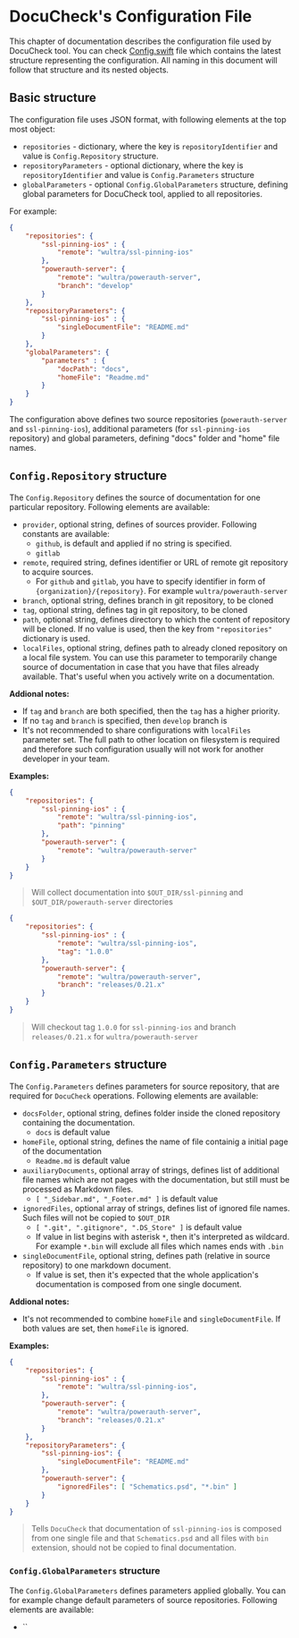 # DocuCheck's Configuration File

This chapter of documentation describes the configuration file used by DocuCheck tool. You can check [Config.swift](../Sources/DocuCheck/Config/Config.swift) file which contains the latest structure representing the configuration. All naming in this document will follow that structure and its nested objects.

## Basic structure

The configuration file uses JSON format, with following elements at the top most object:

- `repositories` - dictionary, where the key is `repositoryIdentifier` and value is `Config.Repository` structure.
- `repositoryParameters` - optional dictionary, where the key is `repositoryIdentifier` and value is `Config.Parameters` structure
- `globalParameters` - optional `Config.GlobalParameters` structure, defining global parameters for DocuCheck tool, applied to all repositories.

For example:

```json
{
    "repositories": {
        "ssl-pinning-ios" : {
            "remote": "wultra/ssl-pinning-ios"
        },
        "powerauth-server": {
            "remote": "wultra/powerauth-server",
            "branch": "develop"
        }
    },
    "repositoryParameters": {
        "ssl-pinning-ios" : {
            "singleDocumentFile": "README.md"
        }
    },
    "globalParameters": {
        "parameters" : {
            "docPath": "docs",
            "homeFile": "Readme.md"
        }
    }
}
```

The configuration above defines two source repositories (`powerauth-server` and `ssl-pinning-ios`), additional parameters (for `ssl-pinning-ios` repository) and global parameters, defining "docs" folder and "home" file names.

## `Config.Repository` structure

The `Config.Repository` defines the source of documentation for one particular repository. Following elements are available:

- `provider`, optional string, defines of sources provider. Following constants are available:
  - `github`, is default and applied if no string is specified. 
  - `gitlab`
- `remote`, required string, defines identifier or URL of remote git repository to acquire sources.
  - For `github` and `gitlab`, you have to specify identifier in form of `{organization}/{repository}`. For example `wultra/powerauth-server`
- `branch`, optional string, defines branch in git repository, to be cloned
- `tag`, optional string, defines tag in git repository, to be cloned
- `path`, optional string, defines directory to which the content of repository will be cloned. If no value is used, then the key from `"repositories"` dictionary is used. 
- `localFiles`, optional string, defines path to already cloned repository on a local file system. You can use this parameter to temporarily change source of documentation in case that you have that files already available. That's useful when you actively write on a documentation. 

**Addional notes:**

- If `tag` and `branch` are both specified, then the `tag` has a higher priority.
- If no `tag` and `branch` is specified, then `develop` branch is 
- It's not recommended to share configurations with `localFiles` parameter set. The full path to other location on filesystem is required and therefore such configuration usually will not work for another developer in your team. 

**Examples:**

```json
{
    "repositories": {
        "ssl-pinning-ios" : {
            "remote": "wultra/ssl-pinning-ios",
            "path": "pinning"
        },
        "powerauth-server": {
            "remote": "wultra/powerauth-server"
        }
    }
}
```
> Will collect documentation into `$OUT_DIR/ssl-pinning` and `$OUT_DIR/powerauth-server` directories

```json
{
    "repositories": {
        "ssl-pinning-ios" : {
            "remote": "wultra/ssl-pinning-ios",
            "tag": "1.0.0"
        },
        "powerauth-server": {
            "remote": "wultra/powerauth-server",
            "branch": "releases/0.21.x"
        }
    }
}
```
> Will checkout tag `1.0.0` for `ssl-pinning-ios` and branch `releases/0.21.x` for `wultra/powerauth-server`

## `Config.Parameters` structure

The `Config.Parameters` defines parameters for source repository, that are required for `DocuCheck` operations. Following elements are available:

- `docsFolder`, optional string, defines folder inside the cloned repository containing the documentation.
  - `docs` is default value
- `homeFile`, optional string, defines the name of file containig a initial page of the documentation
  - `Readme.md` is default value
- `auxiliaryDocuments`, optional array of strings, defines list of additional file names which are not pages with the documentation, but still must be processed as Markdown files.
  - `[ "_Sidebar.md", "_Footer.md" ]` is default value
- `ignoredFiles`, optional array of strings, defines list of ignored file names. Such files will not be copied to `$OUT_DIR`
  - `[ ".git", ".gitignore", ".DS_Store" ]` is default value
  - If value in list begins with asterisk `*`, then it's interpreted as wildcard. For example `*.bin` will exclude all files which names ends with `.bin` 
- `singleDocumentFile`, optional string, defines path (relative in source repository) to one markdown document.
  - If value is set, then it's expected that the whole application's documentation is composed from one single document.

**Addional notes:**

- It's not recommended to combine `homeFile` and `singleDocumentFile`. If both values are set, then `homeFile` is ignored.

**Examples:**

```json
{
    "repositories": {
        "ssl-pinning-ios" : {
            "remote": "wultra/ssl-pinning-ios",
        },
        "powerauth-server": {
            "remote": "wultra/powerauth-server",
            "branch": "releases/0.21.x"
        }
    },
    "repositoryParameters": {
        "ssl-pinning-ios": {
            "singleDocumentFile": "README.md"
        },
        "powerauth-server": {
            "ignoredFiles": [ "Schematics.psd", "*.bin" ]
        }
    }
}
```
> Tells `DocuCheck` that documentation of `ssl-pinning-ios` is composed from one single file and that `Schematics.psd` and all files with `bin` extension, should not be copied to final documentation.

### `Config.GlobalParameters` structure

The `Config.GlobalParameters` defines parameters applied globally. You can for example change default parameters of source repositories. Following elements are available:

- ``



